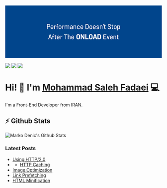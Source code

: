 ![Repository Cover](cover.png)

[![](https://img.shields.io/badge/linkedin-%230077B5.svg?&style=for-the-badge&logo=linkedin&logoColor=white0e76a8)](https://www.linkedin.com/in/ms-fadaei/)
[![](https://img.shields.io/badge/twitter-%230077B5.svg?&style=for-the-badge&logo=twitter&logoColor=white&color=00acee)](https://twitter.com/ms_fadaei) 
[![](https://img.shields.io/badge/virgool-%230077B5.svg?&style=for-the-badge&color=0B6BB2)](https://virgool.io/@ms.fadaei)

# Hi! 👋 I'm [Mohammad Saleh Fadaei](https://github.com/ms-fadaei) 💻

I'm a Front-End Developer from IRAN.

## ⚡ Github Stats

![Marko Denic's Github Stats](https://github-readme-stats.vercel.app/api?username=ms-fadaei&theme=prussian)

### Latest Posts
<!-- BLOG-POST-LIST:START -->
- [Using HTTP/2.0](https://virgool.io/@ms.fadaei/%D8%A8%D9%87%D8%A8%D9%88%D8%AF-%DA%A9%D8%A7%D8%B1%D8%A7%DB%8C%DB%8C-%D8%AF%D8%B1-%D9%81%D8%B1%D8%A7%D9%86%D8%AA-%D8%A7%D9%86%D8%AF-%D8%A8%D8%AE%D8%B4-5-vkpg91jngo8t)
- - [HTTP Caching](https://virgool.io/@ms.fadaei/%D8%A8%D9%87%D8%A8%D9%88%D8%AF-%DA%A9%D8%A7%D8%B1%D8%A7%DB%8C%DB%8C-%D8%AF%D8%B1-%D9%81%D8%B1%D8%A7%D9%86%D8%AA-%D8%A7%D9%86%D8%AF-%D8%A8%D8%AE%D8%B4-4-nokahsavfrbs)
- [Image Optimization](https://virgool.io/@ms.fadaei/%D8%A8%D9%87%D8%A8%D9%88%D8%AF-%DA%A9%D8%A7%D8%B1%D8%A7%DB%8C%DB%8C-%D8%AF%D8%B1-%D9%81%D8%B1%D8%A7%D9%86%D8%AA-%D8%A7%D9%86%D8%AF-%D8%A8%D8%AE%D8%B4-3-ynx5rxjgfe8h)
- [Link Prefetching](https://virgool.io/@ms.fadaei/%D8%A8%D9%87%D8%A8%D9%88%D8%AF-%DA%A9%D8%A7%D8%B1%D8%A7%DB%8C%DB%8C-%D8%AF%D8%B1-%D9%81%D8%B1%D8%A7%D9%86%D8%AA-%D8%A7%D9%86%D8%AF-%D8%A8%D8%AE%D8%B4-2-rsk44ekd1bfb)
- [HTML Minification](https://virgool.io/@ms.fadaei/%D8%A8%D9%87%D8%A8%D9%88%D8%AF-%DA%A9%D8%A7%D8%B1%D8%A7%DB%8C%DB%8C-%D8%AF%D8%B1-%D9%81%D8%B1%D8%A7%D9%86%D8%AA-%D8%A7%D9%86%D8%AF-%D8%A8%D8%AE%D8%B4-1-rqvcmqh0pwnk)
<!-- BLOG-POST-LIST:END -->
